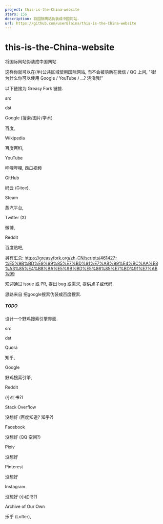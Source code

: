 ```yaml
---
project: this-is-the-China-website
stars: 156
description: 将国际网站伪装成中国网站.
url: https://github.com/userElaina/this-is-the-China-website
---
```


this-is-the-China-website
=========================

将国际网站伪装成中国网站.

这样你就可以在(半)公共区域使用国际网站, 而不会被萌新在微信 / QQ 上问, "哇! 为什么你可以使用 Google / YouTube / ...? 浇浇我!"

以下链接为 Greasy Fork 链接.

src

dst

Google (搜索/图片/学术)

百度,

Wikipedia

百度百科,

YouTube

哔哩哔哩, 西瓜视频

GitHub

码云 (Gitee),

Steam

蒸汽平台,

Twitter (X)

微博,

Reddit

百度贴吧,

另有汇总: https://greasyfork.org/zh-CN/scripts/461427-%E5%9B%BD%E9%99%85%E7%BD%91%E7%AB%99%E4%BC%AA%E8%A3%85%E4%B8%BA%E5%9B%BD%E5%86%85%E7%BD%91%E7%AB%99

欢迎通过 issue 或 PR, 提出 bug 或需求, 提供点子或代码.

思路来自 把google搜索伪装成百度搜索.

##### TODO

设计一个野鸡搜索引擎界面.

src

dst

Quora

知乎,

Google

野鸡搜索引擎,

Reddit

(小红书?)

Stack Overflow

没想好 (百度知道? 知乎?)

Facebook

没想好 (QQ 空间?)

Pixiv

没想好

Pinterest

没想好

Instagram

没想好 (小红书?)

Archive of Our Own

乐乎 (Lofter),
